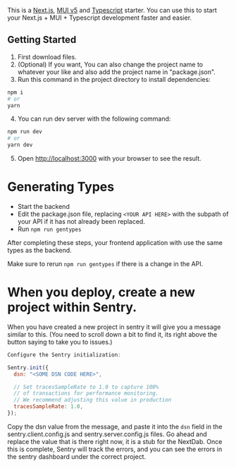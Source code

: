 This is a [Next.js](https://nextjs.org/), [MUI v5](https://mui.com/) and [Typescript](https://github.com/microsoft/TypeScript) starter. You can use this to start your Next.js + MUI + Typescript development faster and easier.

## Getting Started

1. First download files.
2. (Optional) If you want, You can also change the project name to whatever your like and also add the project name in "package.json".
3. Run this command in the project directory to install dependencies:

```bash
npm i
# or
yarn
```

4. You can run dev server with the following command:

```bash
npm run dev
# or
yarn dev
```

5. Open [http://localhost:3000](http://localhost:3000) with your browser to see the result.

# Generating Types

- Start the backend
- Edit the package.json file, replacing `<YOUR API HERE>` with the subpath of your API if it has not already been replaced.
- Run `npm run gentypes`

After completing these steps, your frontend application with use the same types as the backend.

Make sure to rerun `npm run gentypes` if there is a change in the API.

# When you deploy, create a new project within Sentry.

When you have created a new project in sentry it will give you a message similar to this. (You need to scroll down a bit to find it, its right above the button saying to take you to issues.)

```js
Configure the Sentry initialization:

Sentry.init({
  dsn: "<SOME DSN CODE HERE>",

  // Set tracesSampleRate to 1.0 to capture 100%
  // of transactions for performance monitoring.
  // We recommend adjusting this value in production
  tracesSampleRate: 1.0,
});
```

Copy the dsn value from the message, and paste it into the `dsn` field in the sentry.client.config.js and sentry.server.config.js files. Go ahead and replace the value that is there right now, it is a stub for the NextDab.
Once this is complete, Sentry will track the errors, and you can see the errors in the sentry dashboard under the correct project.
